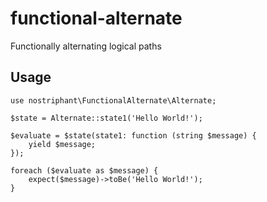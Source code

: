 # functional-alternate
Functionally alternating logical paths

## Usage

```
use nostriphant\FunctionalAlternate\Alternate;

$state = Alternate::state1('Hello World!');

$evaluate = $state(state1: function (string $message) {
    yield $message;
});

foreach ($evaluate as $message) {
    expect($message)->toBe('Hello World!');
}

```
